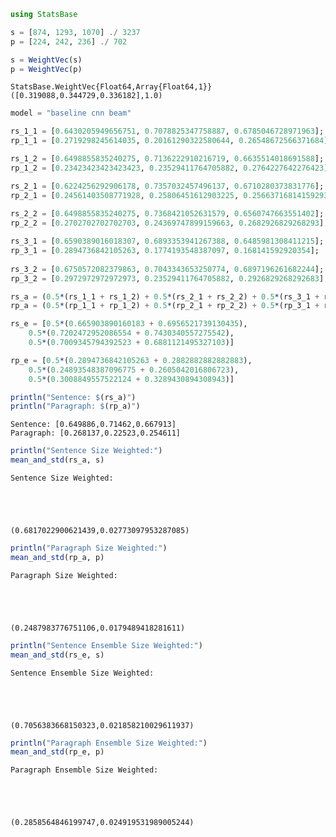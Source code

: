 

```julia
using StatsBase

s = [874, 1293, 1070] ./ 3237
p = [224, 242, 236] ./ 702

s = WeightVec(s)
p = WeightVec(p)
```




    StatsBase.WeightVec{Float64,Array{Float64,1}}([0.319088,0.344729,0.336182],1.0)




```julia
model = "baseline cnn beam"

rs_1_1 = [0.6430205949656751, 0.7078825347758887, 0.6785046728971963];
rp_1_1 = [0.2719298245614035, 0.20161290322580644, 0.26548672566371684];

rs_1_2 = [0.6498855835240275, 0.7136222910216719, 0.6635514018691588];
rp_1_2 = [0.23423423423423423, 0.23529411764705882, 0.2764227642276423];

rs_2_1 = [0.6224256292906178, 0.7357032457496137, 0.6710280373831776];
rp_2_1 = [0.24561403508771928, 0.25806451612903225, 0.25663716814159293];
    
rs_2_2 = [0.6498855835240275, 0.7368421052631579, 0.6560747663551402];
rp_2_2 = [0.2702702702702703, 0.24369747899159663, 0.2682926829268293];

rs_3_1 = [0.6590389016018307, 0.6893353941267388, 0.6485981308411215];
rp_3_1 = [0.2894736842105263, 0.1774193548387097, 0.168141592920354];
    
rs_3_2 = [0.6750572082379863, 0.7043343653250774, 0.6897196261682244];
rp_3_2 = [0.2972972972972973, 0.23529411764705882, 0.2926829268292683];

rs_a = (0.5*(rs_1_1 + rs_1_2) + 0.5*(rs_2_1 + rs_2_2) + 0.5*(rs_3_1 + rs_3_2))/3
rp_a = (0.5*(rp_1_1 + rp_1_2) + 0.5*(rp_2_1 + rp_2_2) + 0.5*(rp_3_1 + rp_3_2))/3

rs_e = [0.5*(0.665903890160183 + 0.6956521739130435), 
    0.5*(0.7202472952086554 + 0.7430340557275542),
    0.5*(0.7009345794392523 + 0.6881121495327103)]

rp_e = [0.5*(0.2894736842105263 + 0.2882882882882883), 
    0.5*(0.24893548387096775 + 0.2605042016806723), 
    0.5*(0.3008849557522124 + 0.3289430894308943)]

println("Sentence: $(rs_a)")
println("Paragraph: $(rp_a)")
```

    Sentence: [0.649886,0.71462,0.667913]
    Paragraph: [0.268137,0.22523,0.254611]



```julia
println("Sentence Size Weighted:")
mean_and_std(rs_a, s)
```

    Sentence Size Weighted:





    (0.6817022900621439,0.02773097953287085)




```julia
println("Paragraph Size Weighted:")
mean_and_std(rp_a, p)
```

    Paragraph Size Weighted:





    (0.2487983776751106,0.0179489418281611)




```julia
println("Sentence Ensemble Size Weighted:")
mean_and_std(rs_e, s)
```

    Sentence Ensemble Size Weighted:





    (0.7056383668150323,0.021858210029611937)




```julia
println("Paragraph Ensemble Size Weighted:")
mean_and_std(rp_e, p)
```

    Paragraph Ensemble Size Weighted:





    (0.2858564846199747,0.024919531989005244)




```julia

```
